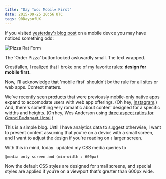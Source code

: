 ```yaml
---
title: "Day Two: Mobile First"
date: 2015-09-25 20:56 UTC
tags: 90DaysofUX
---
```


If you visited [yesterday's blog post](/blog/default.html) on a mobile device you may have noticed something odd:

<img alt="Pizza Rat Form" style="max-width: 400px;" src="/img/pizzaRat.jpg">

The 'Order Pizza' button looked awkwardly small. The text wrapped.

Crestfallen, I realized that I broke one of my favorite rules: **design for mobile first.**

Now, I'll acknowledge that 'mobile first' shouldn't be the rule for all sites or web apps. Context matters.

We've recently seen products that were previously mobile-only native apps expand to accomodate users with web app offerings. (Oh hey, [Instagram](http://blog.instagram.com/post/35068144047/announcing-instagram-profiles-on-the-web).) And, there's something very romantic about content designed for a specific widths and heights. (Oh hey, Wes Anderson using [three aspect ratios for Grand Budapest Hotel](http://www.slate.com/blogs/browbeat/2014/03/06/grand_budapest_hotel_aspect_ratios_new_wes_anderson_movie_has_three_different.html).)

This is a simple blog. Until I have analytics data to suggest otherwise, I want to present content assuming that you're on a device with a small screen, and I want to adjust the design if you're reading on a larger screen.

With this in mind, today I updated my CSS media queries to

```
@media only screen and (min-width : 600px)
```

Now the default CSS styles are designed for small screens, and special styles are applied if you're on a viewport that's greater than 600px wide.